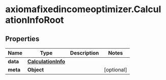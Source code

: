 # axiomafixedincomeoptimizer.CalculationInfoRoot

## Properties

Name | Type | Description | Notes
------------ | ------------- | ------------- | -------------
**data** | [**CalculationInfo**](CalculationInfo.md) |  | 
**meta** | **Object** |  | [optional] 



